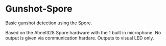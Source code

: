 # Gunshot-Spore
Basic gunshot detection using the Spore.

Based on the Atmel328 Spore hardware with the 1 built in microphone. No output is given via communication hardare. Outputs to visual LED only.
